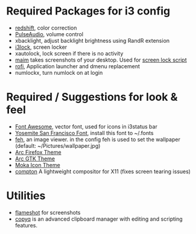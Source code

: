 # Required Packages for i3 config
* [redshift](https://github.com/jonls/redshift), color correction
* [PulseAudio](https://www.freedesktop.org/wiki/Software/PulseAudio/), volume control
* xbacklight, adjust backlight brightness using RandR extension
* [i3lock](https://github.com/i3/i3lock), screen locker
* xautolock, lock screen if there is no activity
* [maim](https://github.com/naelstrof/maim) takes screenshots of your desktop. Used for [screen lock script](bin/lock.sh)
* [rofi](https://github.com/DaveDavenport/rofi), Application launcher and dmenu replacement
* numlockx, turn numlock on at login


# Required / Suggestions for look & feel
* [Font Awesome](http://fontawesome.io/), vector font, used for icons in i3status bar
* [Yosemite San Francisco Font](https://github.com/supermarin/YosemiteSanFranciscoFont), install this font to ~/.fonts
* [feh](https://github.com/derf/feh), an image viewer. in the config feh is used to set the wallpaper (default: ~/Pictures/wallpaper.jpg)
* [Arc Firefox Theme](https://github.com/horst3180/arc-firefox-theme)
* [Arc GTK Theme](https://github.com/horst3180/Arc-theme) 
* [Moka Icon Theme](https://snwh.org/moka)
* [compton](https://github.com/yshui/picom) A lightweight compositor for X11 (fixes screen tearing issues)

# Utilities
* [flameshot](https://github.com/lupoDharkael/flameshot) for screenshots
* [copyq](https://github.com/hluk/CopyQ) is an advanced clipboard manager with editing and scripting features.
